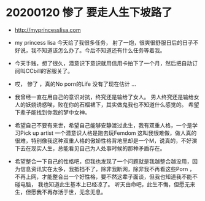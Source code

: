 

# 20200120 惨了 要走人生下坡路了

- http://myprincesslisa.com 

- my princess lisa 今天给了我很多任务， 射了一炮，很爽很舒服日后的日子不好说，我不知道该怎么办了。今后不知道还有什么任务等着我。 

- 今天手贱，想了很久，潜意识下意识就用信用卡拍下了一个月，然后把自动订阅叫CCbill的客服关了。 

- 哎， 惨了 ，真的No porn的Life 没有了现在估计 ...

- 我曾经一直在用自己的意识对抗，终究还是输给了女人。 男人终究还是输给女人的妖娆诱惑唉，败在你的石榴裙下，其实做鬼我也不知道什么感觉的。 希望下辈子能找到你我的梦中女神。

- 希望自己不要有来世，希望自己能够安静渡过此生，我有双重人格，一个是学习Pick up artist 一个潜意识人格是跑去玩Femdom 这叫我很难做，做人真的很难，特别像我这种双重人格的傲娇性格背地里却是一个M，说真的，不好演下去在现实人生，总能看见自己为人处事时候的那种矛盾存在。


- 希望整合一下自己的性格吧，但我也发现了一个问题就是我越整合越没用，因为信息资讯实在太多，我抵挡不了，除非我断网，除非我不再看这些Porn ，不再上网，才能整合出一个好性格，要不然这辈子面谈，但我也知道我不能不碰电脑， 我也知道此生基本上已经凉了。 听天由命吧，此生不悔，但愿无来生，但愿我不再存活于世，无念无息。

